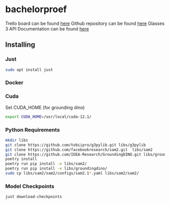 # bachelorproef

Trello board can be found [here](https://trello.com/b/iolCyuV2/bachelorproef)
Github repository can be found [here](https://github.com/ilianbronchart/bachelorproef)
Glasses 3 API Documentation can be found [here](https://tobiipro.github.io/g3pylib/g3pylib.html)

## Installing

### Just

```bash
sudo apt install just
```

### Docker

### Cuda

Set CUDA_HOME (for grounding dino)
```bash
export CUDA_HOME=/usr/local/cuda-12.1/
```


### Python Requirements

```bash
mkdir libs 
git clone https://github.com/tobiipro/g3pylib.git libs/g3pylib
git clone https://github.com/facebookresearch/sam2.git  libs/sam2
git clone https://github.com/IDEA-Research/GroundingDINO.git libs/groundingdino
poetry install
poetry run pip install -e libs/sam2/
poetry run pip install -e libs/groundingdino/
sudo cp libs/sam2/sam2/configs/sam2.1*.yaml libs/sam2/sam2/
```

### Model Checkpoints

```bash
just download-checkpoints
```